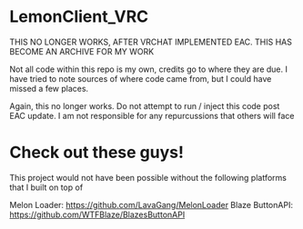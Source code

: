# LemonClient_VRC

THIS NO LONGER WORKS, AFTER VRCHAT IMPLEMENTED EAC. THIS HAS BECOME AN ARCHIVE FOR MY WORK

Not all code within this repo is my own, credits go to where they are due. I have tried to note sources of where code came from,
but I could have missed a few places. 

Again, this no longer works. Do not attempt to run / inject this code post EAC update.
I am not responsible for any repurcussions that others will face

# Check out these guys!

This project would not have been possible without the following platforms that I built on top of

Melon Loader: https://github.com/LavaGang/MelonLoader
Blaze ButtonAPI: https://github.com/WTFBlaze/BlazesButtonAPI
